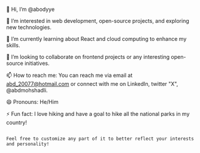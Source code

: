 
👋 Hi, I’m @abodyye

👀 I’m interested in web development, open-source projects, and exploring new technologies.

🌱 I’m currently learning about React and cloud computing to enhance my skills.

💞️ I’m looking to collaborate on frontend projects or any interesting open-source initiatives.

📫 How to reach me: You can reach me via email at abd_20077@hotmail.com or connect with me on LinkedIn, twitter "X", @abdmohshadli.

😄 Pronouns: He/Him

⚡ Fun fact: I love hiking and have a goal to hike all the national parks in my country!
```

Feel free to customize any part of it to better reflect your interests and personality!
